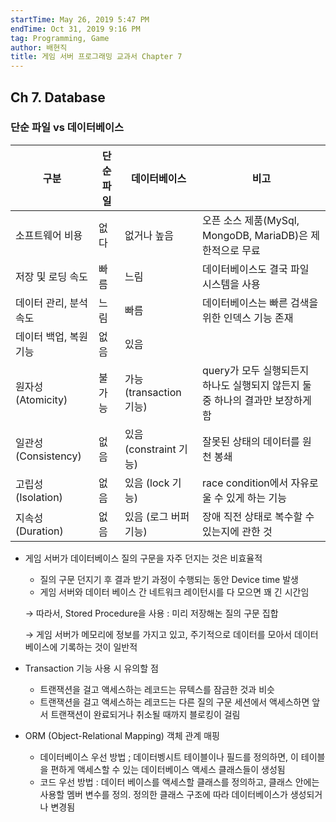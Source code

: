 ```yaml
---
startTime: May 26, 2019 5:47 PM
endTime: Oct 31, 2019 9:16 PM
tag: Programming, Game
author: 배현직        
title: 게임 서버 프로그래밍 교과서 Chapter 7
---
```


## Ch 7. Database

### 단순 파일 vs 데이터베이스
|구분          |단순 파일                                                                                |데이터베이스                                                |비고                                                                            |
|------------|-------------------------------------------------------------------------------------|------------------------------------------------------|------------------------------------------------------------------------------|
|소프트웨어 비용    |없다                                                                                   |없거나 높음                                                |오픈 소스 제품(MySql, MongoDB, MariaDB)은 제한적으로 무료                                   |
|저장 및 로딩 속도  |빠름                                                                                   |느림                                                    |데이터베이스도 결국 파일 시스템을 사용                                                         |
|데이터 관리, 분석 속도|느림                                                                                   |빠름                                                    |데이터베이스는 빠른 검색을 위한 인덱스 기능 존재                                                   |
|데이터 백업, 복원 기능|없음                                                                                   |있음                                                    |                                                                              |
|원자성 (Atomicity)|불가능                                                                                  |가능 (transaction 기능)                                   |query가 모두 실행되든지 하나도 실행되지 않든지 둘 중 하나의 결과만 보장하게 함                               |
|일관성 (Consistency)|없음                                                                                   |있음 (constraint 기능)                                    |잘못된 상태의 데이터를 원천 봉쇄                                                            |
|고립성 (Isolation)|없음                                                                                   |있음 (lock 기능)                                          |race condition에서 자유로울 수 있게 하는 기능                                              |
|지속성 (Duration)|없음                                                                                   |있음 (로그 버퍼 기능)                                         |장애 직전 상태로 복수할 수 있는지에 관한 것                                                     |

- 게임 서버가 데이터베이스 질의 구문을 자주 던지는 것은 비효율적
    - 질의 구문 던지기 후 결과 받기 과정이 수행되는 동안 Device time 발생
    - 게임 서버와 데이터 베이스 간 네트워크 레이턴시를 다 모으면 꽤 긴 시간임

    → 따라서, Stored Procedure을 사용 : 미리 저장해논 질의 구문 집합

    → 게임 서버가 메모리에 정보를 가지고 있고, 주기적으로 데이터를 모아서 데이터베이스에 기록하는 것이 일반적

- Transaction 기능 사용 시 유의할 점
    - 트랜잭션을 걸고 액세스하는 레코드는 뮤텍스를 잠금한 것과 비슷
    - 트랜잭션을 걸고 액세스하는 레코드는 다른 질의 구문 세션에서 액세스하면 앞서 트랜잭션이 완료되거나 취소될 때까지 블로킹이 걸림
- ORM (Object-Relational Mapping) 객체 관계 매핑
    - 데이터베이스 우선 방법 ; 데이터벵시트 테이블이나 필드를 정의하면, 이 테이블을 편하게 액세스할 수 있는 데이터베이스 액세스 클래스들이 생성됨
    - 코드 우선 방법 : 데이터 베이스를 액세스할 클래스를 정의하고, 클래스 안에는 사용할 멤버 변수를 정의. 정의한 클래스 구조에 따라 데이터베이스가 생성되거나 변경됨